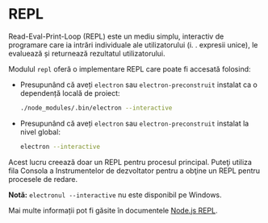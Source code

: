# REPL

Read-Eval-Print-Loop (REPL) este un mediu simplu, interactiv de programare care ia intrări individuale ale utilizatorului (i. . expresii unice), le evaluează și returnează rezultatul utilizatorului.

Modulul `repl` oferă o implementare REPL care poate fi accesată folosind:

* Presupunând că aveți `electron` sau `electron-preconstruit` instalat ca o dependență locală de proiect:

  ```sh
  ./node_modules/.bin/electron --interactive
  ```

* Presupunând că aveți `electron` sau `electron-preconstruit` instalat la nivel global:

  ```sh
  electron --interactive
  ```

Acest lucru creează doar un REPL pentru procesul principal. Puteţi utiliza fila Consola a Instrumentelor de dezvoltator pentru a obţine un REPL pentru procesele de redare.

**Notă:** `electronul --interactive` nu este disponibil pe Windows.

Mai multe informații pot fi găsite în documentele [Node.js REPL](https://nodejs.org/dist/latest/docs/api/repl.html).
